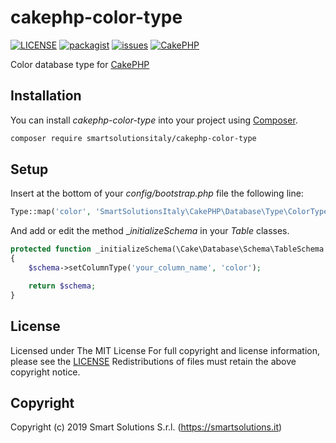 # cakephp-color-type
[![LICENSE](https://img.shields.io/github/license/smartsolutionsitaly/cakephp-color-type.svg)](LICENSE)
[![packagist](https://img.shields.io/badge/packagist-smartsolutionsitaly%2Fcakephp--color-type-brightgreen.svg)](https://packagist.org/packages/smartsolutionsitaly/cakephp-color-type)
[![issues](https://img.shields.io/github/issues/smartsolutionsitaly/cakephp-color-type.svg)](https://github.com/smartsolutionsitaly/cakephp-color-type/issues)
[![CakePHP](https://img.shields.io/badge/CakePHP-3.6%2B-brightgreen.svg)](https://github.com/cakephp/cakephp)

Color database type for [CakePHP](https://github.com/cakephp/cakephp)

## Installation
You can install _cakephp-color-type_ into your project using [Composer](https://getcomposer.org).

``` bash
composer require smartsolutionsitaly/cakephp-color-type
```

## Setup
Insert at the bottom of your _config/bootstrap.php_ file the following line:

``` php
Type::map('color', 'SmartSolutionsItaly\CakePHP\Database\Type\ColorType');
```

And add or edit the method __initializeSchema_ in your _Table_ classes.

``` php
protected function _initializeSchema(\Cake\Database\Schema\TableSchema $schema)
{
    $schema->setColumnType('your_column_name', 'color');

    return $schema;
}
```

## License
Licensed under The MIT License
For full copyright and license information, please see the [LICENSE](LICENSE)
Redistributions of files must retain the above copyright notice.

## Copyright
Copyright (c) 2019 Smart Solutions S.r.l. (https://smartsolutions.it)
